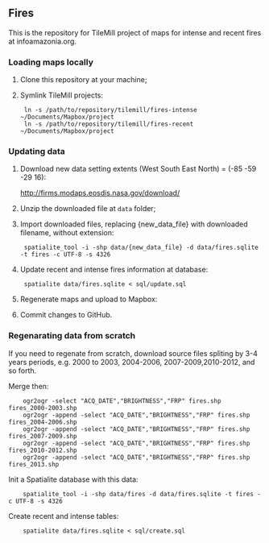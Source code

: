 ## Fires

This is the repository for TileMill project of maps for intense and recent fires at infoamazonia.org.

### Loading maps locally

1. Clone this repository at your machine;

1. Symlink TileMill projects:

		ln -s /path/to/repository/tilemill/fires-intense ~/Documents/Mapbox/project 
		ln -s /path/to/repository/tilemill/fires-recent ~/Documents/Mapbox/project	

### Updating data

1. Download new data setting extents (West South East North) = (-85 -59 -29 16):

    http://firms.modaps.eosdis.nasa.gov/download/

1. Unzip the downloaded file at `data` folder;

1. Import downloaded files, replacing {new_data_file} with downloaded filename, without extension:

		spatialite_tool -i -shp data/{new_data_file} -d data/fires.sqlite -t fires -c UTF-8 -s 4326
	
1. Update recent and intense fires information at database:

		spatialite data/fires.sqlite < sql/update.sql

1. Regenerate maps and upload to Mapbox:

1. Commit changes to GitHub.

### Regenarating data from scratch

If you need to regenate from scratch, download source files spliting by 3-4 years periods, e.g. 2000 to 2003, 2004-2006, 2007-2009,2010-2012, and so forth.

Merge then:

		ogr2ogr -select "ACQ_DATE","BRIGHTNESS","FRP" fires.shp fires_2000-2003.shp
		ogr2ogr -append -select "ACQ_DATE","BRIGHTNESS","FRP" fires.shp fires_2004-2006.shp
		ogr2ogr -append -select "ACQ_DATE","BRIGHTNESS","FRP" fires.shp fires_2007-2009.shp
		ogr2ogr -append -select "ACQ_DATE","BRIGHTNESS","FRP" fires.shp fires_2010-2012.shp
		ogr2ogr -append -select "ACQ_DATE","BRIGHTNESS","FRP" fires.shp fires_2013.shp
	
Init a Spatialite database with this data:

		spatialite_tool -i -shp data/fires -d data/fires.sqlite -t fires -c UTF-8 -s 4326
	
Create recent and intense tables:

		spatialite data/fires.sqlite < sql/create.sql
